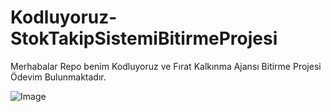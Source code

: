 # Kodluyoruz-StokTakipSistemiBitirmeProjesi

Merhabalar Repo benim Kodluyoruz ve Fırat Kalkınma Ajansı Bitirme Projesi Ödevim Bulunmaktadır.

![Image](https://www.plantuml.com/plantuml/svg/rLXTRzis57tNhxZ57fOWi_BkXo6Tam41aiwecxS10ItTIeJveV5URYkw_VT9ijd6bcujOnxM1aZWt7DvSWvvI56v8LQ1epNPAwxH8goDAZQpZTDLpHbhDWZFpu-_tDuzV4-mC8e8RhMgWhBFpx-wB0DmoY8rga0elCrB39GJ-mshZMxWOmRmiiNw4isk2b1qV2F3yhujN_ZG-A0O5x65B8P-OFgQWIhBW2t175OSjAlsG5P_lebsZQ65jUCNs1KCY2ykJyBnjwWC7HGhvDTRGKFWNH9p0DMAwaNhzQ1C4XN9LEotax1N_WuAvUuwjP_AVsVfP_VztowWi6wbfi97np27qiUrmJqKhT9cV4rrsTQDFwXsuiRx6qNqXm_bE1e9mnjXx1L8qJWj4RSxgqFahhCvBD-NmredSbXTximDaQUTiObX4rNIk4eQKKcZAabKIQBAhp77zwxKl-ioAYCakXtEKfIwWBBsJfdxSZngG_haKcwO5h-7dQwnJ2LD4rCYaf5CzbKkvZBuCXRy5Za61nyd733Don6lxU7H9JG-8f6gX4Y4lkLMSOS_-4APxlCxRN5l_lQqNbnEnYfa8Id24RCSMXIQ3kmDkzucQoBsv3JJ45mfWpGcRiM-s1mE8CcYS3vDi4YJB99WCM6YHP8iKhBul-o7NjEaVK1jvpBe0eVfJp29soCr7CryfoVDX5oJpxpJWhzAdaQXv4S0E_q2r0L0IB9yuFwBVCjEw4jEI7P2ifCKs6_WjEzr7iPxhKBHegTSCgdZ4SET6kGxG7IQnRrp1SCZJYfAiVzfwsbYwZ-x4S25Ogny-230uvUAfvr90QA9oPVC2C6NpT2NpP1iXaGp2QApXV-4zzzPR6P__NZyXIk3IPVPCz0Aroe_cnsdWpaKvsL65otb_VAqvE7pe_Wi_EbPEGVQFiVFnTg5iAVjFsHmJC0vPrTc56QLqaDX0kjqrnaSwPoaSM-t9-vFXVFyZJGFiSzLbWLTrGpllMSCxQzBenm_FJv0kVqt6LJeC2Z64jOVOBL1BkfxVWKNDND3y-lhjUPrBDfwxaDrtLWaYp5SKz-PQxxCVlO1h0y8shttmVOlMw3MFZ9mhGdOU_C3D0OL8HJUiIeOcbeRtJIOxmXlAgkqoLjp6Rfo9_Uc_HYj-GS0)
